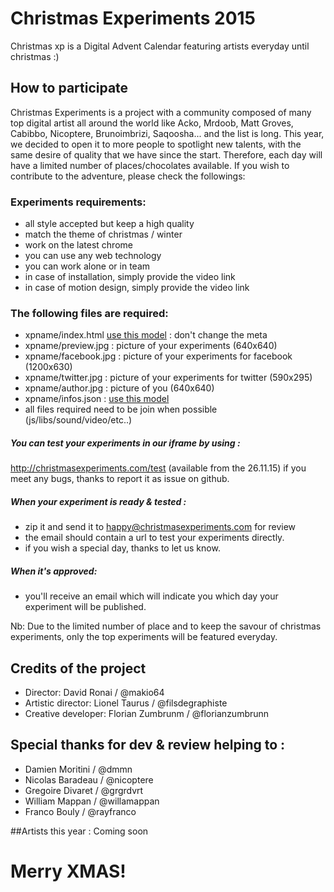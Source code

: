 # Christmas Experiments 2015

Christmas xp is a Digital Advent Calendar featuring artists everyday until christmas :)

## How to participate
Christmas Experiments is a project with a community composed of many top digital artist all around the world like Acko, Mrdoob, Matt Groves, Cabibbo, Nicoptere, Brunoimbrizi, Saqoosha... and the list is long.
This year, we decided to open it to more people to spotlight new talents, with the same desire of quality that we have since the start.
Therefore, each day will have a limited number of places/chocolates available. If you wish to contribute to the adventure, please check the followings:

### Experiments requirements:
- all style accepted but keep a high quality
- match the theme of christmas / winter
- work on the latest chrome
- you can use any web technology
- you can work alone or in team
- in case of installation, simply provide the video link
- in case of motion design, simply provide the video link

### The following files are required:
- xpname/index.html [use this model](https://github.com/Makio64/christmasxp2015/xptemplate/index.html) : don't change the meta
- xpname/preview.jpg : picture of your experiments (640x640)
- xpname/facebook.jpg : picture of your experiments for facebook (1200x630)
- xpname/twitter.jpg : picture of your experiments for twitter (590x295)
- xpname/author.jpg : picture of you (640x640)
- xpname/infos.json : [use this model](https://github.com/Makio64/christmasxp2015/xptemplate/info.json)
- all files required need to be join when possible (js/libs/sound/video/etc..)

##### You can test your experiments in our iframe by using :
http://christmasexperiments.com/test (available from the 26.11.15)
if you meet any bugs, thanks to report it as issue on github.

##### When your experiment is ready & tested :
- zip it and send it to happy@christmasexperiments.com for review
- the email should contain a url to test your experiments directly.
- if you wish a special day, thanks to let us know.

##### When it's approved:
- you'll receive an email which will indicate you which day your experiment will be published.

Nb: Due to the limited number of place and to keep the savour of christmas experiments, only the top experiments will be featured everyday.

## Credits of the project
- Director: David Ronai / @makio64
- Artistic director: Lionel Taurus / @filsdegraphiste
- Creative developer: Florian Zumbrunm / @florianzumbrunn

## Special thanks for dev & review helping to :
- Damien Moritini / @dmmn
- Nicolas Baradeau / @nicoptere
- Gregoire Divaret / @grgrdvrt
- William Mappan / @willamappan
- Franco Bouly / @rayfranco

##Artists this year :
Coming soon

# Merry XMAS!
